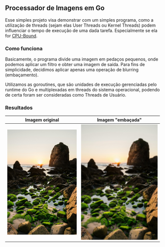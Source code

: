 ## Processador de Imagens em Go

Esse simples projeto visa demonstrar com um simples programa, como a utilização
de threads (sejam elas User Threads ou Kernel Threads) podem influenciar o tempo
de execução de uma dada tarefa. Especialmente se ela for [CPU-Bound](https://en.wikipedia.org/wiki/CPU-bound).

### Como funciona

Basicamente, o programa divide uma imagem em pedaços pequenos, onde podemos
aplicar um filtro e obter uma imagem de saída. Para fins de simplicidade, 
decidimos aplicar apenas uma operação de blurring (embaçamento).

Utilizamos as goroutines, que são unidades de execução gerenciadas pelo 
runtime do Go e multiplexadas em threads do sistema operacional, podendo
de certa foram ser consideradas como Threads de Usuário.

### Resultados

Imagem original             |  Imagem "embaçada"
:-------------------------:|:-------------------------:
![Original](./assets/beach.jpg)  |  ![Blurred](./assets/beach_blurred.jpg)
